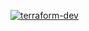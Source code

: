 [![terraform-dev](https://github.com/se-trofimov/AntiSpamTelegramBot/actions/workflows/infrastructure-dev.yaml/badge.svg)](https://github.com/se-trofimov/AntiSpamTelegramBot/actions/workflows/infrastructure-dev.yaml)